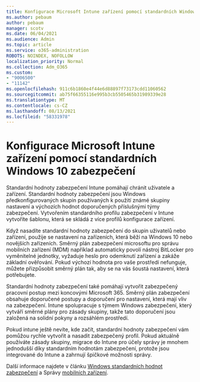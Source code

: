 ```yaml
---
title: Konfigurace Microsoft Intune zařízení pomocí standardních Windows 10 zabezpečení
ms.author: pebaum
author: pebaum
manager: scotv
ms.date: 06/04/2021
ms.audience: Admin
ms.topic: article
ms.service: o365-administration
ROBOTS: NOINDEX, NOFOLLOW
localization_priority: Normal
ms.collection: Adm_O365
ms.custom:
- "9006500"
- "11142"
ms.openlocfilehash: 911c6b1860e4f44e6d88897f73173cdd11060562
ms.sourcegitcommit: ab75f66355116e995b3cb5505465b31989339e28
ms.translationtype: MT
ms.contentlocale: cs-CZ
ms.lasthandoff: 08/13/2021
ms.locfileid: "58331978"
---
```

# <a name="use-microsoft-intune-security-baselines-to-configure-windows-10-devices"></a>Konfigurace Microsoft Intune zařízení pomocí standardních Windows 10 zabezpečení

Standardní hodnoty zabezpečení Intune pomáhají chránit uživatele a zařízení. Standardní hodnoty zabezpečení jsou Windows předkonfigurovaných skupin používaných k použití známé skupiny nastavení a výchozích hodnot doporučených příslušnými týmy zabezpečení. Vytvořením standardního profilu zabezpečení v Intune vytvoříte šablonu, která se skládá z více profilů konfigurace zařízení.

Když nasadíte standardní hodnoty zabezpečení do skupin uživatelů nebo zařízení, použije se nastavení na zařízeních, která běží na Windows 10 nebo novějších zařízeních. Směrný plán zabezpečení microsoftu pro správu mobilních zařízení (MDM) například automaticky povolí nástroj BitLocker pro vyměnitelné jednotky, vyžaduje heslo pro odemknutí zařízení a zakáže základní ověřování. Pokud výchozí hodnota pro vaše prostředí nefunguje, můžete přizpůsobit směrný plán tak, aby se na vás šoustá nastavení, která potřebujete.

Standardní hodnoty zabezpečení také pomáhají vytvořit zabezpečený pracovní postup mezi koncovými Microsoft 365. Směrný plán zabezpečení obsahuje doporučené postupy a doporučení pro nastavení, která mají vliv na zabezpečení. Intune spolupracuje s týmem Windows zabezpečení, který vytváří směrné plány pro zásady skupiny, takže tato doporučení jsou založená na solidní pokyny a rozsáhlém prostředí.

Pokud intune ještě nevíte, kde začít, standardní hodnoty zabezpečení vám pomůžou rychle vytvořit a nasadit zabezpečený profil. Pokud aktuálně používáte zásady skupiny, migrace do Intune pro účely správy je mnohem jednodušší díky standardním hodnotám zabezpečení, protože jsou integrované do Intune a zahrnují špičkové možnosti správy.

Další informace najdete v článku [Windows standardních hodnot zabezpečení](https://docs.microsoft.com/windows/security/threat-protection/windows-security-baselines) a Správy [mobilních zařízení](https://docs.microsoft.com/windows/client-management/mdm/).

